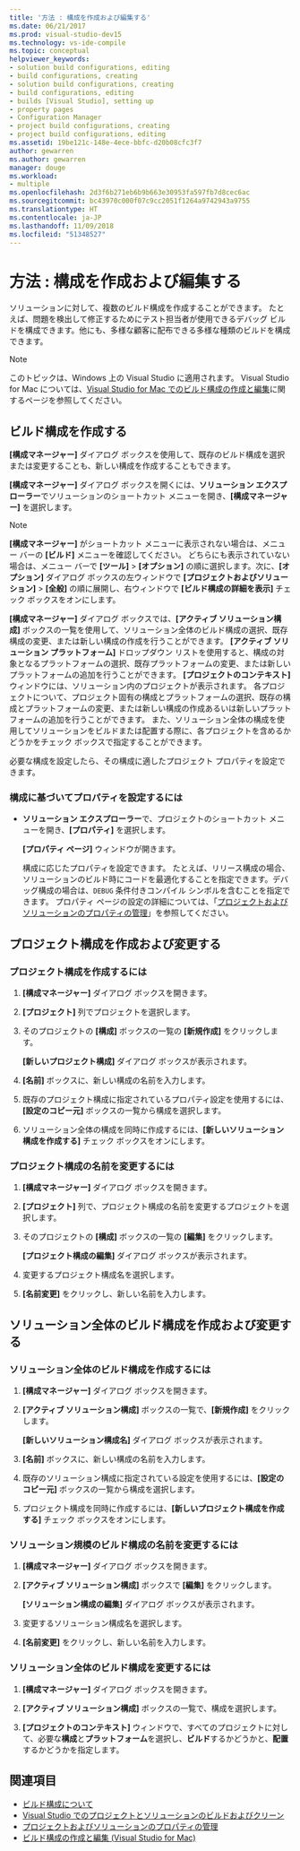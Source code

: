 ```yaml
---
title: '方法 : 構成を作成および編集する'
ms.date: 06/21/2017
ms.prod: visual-studio-dev15
ms.technology: vs-ide-compile
ms.topic: conceptual
helpviewer_keywords:
- solution build configurations, editing
- build configurations, creating
- solution build configurations, creating
- build configurations, editing
- builds [Visual Studio], setting up
- property pages
- Configuration Manager
- project build configurations, creating
- project build configurations, editing
ms.assetid: 19be121c-148e-4ece-bbfc-d20b08cfc3f7
author: gewarren
ms.author: gewarren
manager: douge
ms.workload:
- multiple
ms.openlocfilehash: 2d3f6b271eb6b9b663e30953fa597fb7d8cec6ac
ms.sourcegitcommit: bc43970c000f07c9cc2051f1264a9742943a9755
ms.translationtype: HT
ms.contentlocale: ja-JP
ms.lasthandoff: 11/09/2018
ms.locfileid: "51348527"
---
```

# <a name="how-to-create-and-edit-configurations"></a>方法 : 構成を作成および編集する

ソリューションに対して、複数のビルド構成を作成することができます。 たとえば、問題を検出して修正するためにテスト担当者が使用できるデバッグ ビルドを構成できます。他にも、多様な顧客に配布できる多様な種類のビルドを構成できます。

> [!NOTE]
> このトピックは、Windows 上の Visual Studio に適用されます。 Visual Studio for Mac については、[Visual Studio for Mac でのビルド構成の作成と編集](/visualstudio/mac/create-and-edit-configurations)に関するページを参照してください。

## <a name="create-build-configurations"></a>ビルド構成を作成する

**[構成マネージャー]** ダイアログ ボックスを使用して、既存のビルド構成を選択または変更することも、新しい構成を作成することもできます。

**[構成マネージャー]** ダイアログ ボックスを開くには、**ソリューション エクスプローラー**でソリューションのショートカット メニューを開き、**[構成マネージャー]** を選択します。

> [!NOTE]
> **[構成マネージャー]** がショートカット メニューに表示されない場合は、メニュー バーの **[ビルド]** メニューを確認してください。 どちらにも表示されていない場合は、メニュー バーで **[ツール]** > **[オプション]** の順に選択します。次に、**[オプション]** ダイアログ ボックスの左ウィンドウで **[プロジェクトおよびソリューション]** > **[全般]** の順に展開し、右ウィンドウで **[ビルド構成の詳細を表示]** チェック ボックスをオンにします。

**[構成マネージャー]** ダイアログ ボックスでは、**[アクティブ ソリューション構成]** ボックスの一覧を使用して、ソリューション全体のビルド構成の選択、既存構成の変更、または新しい構成の作成を行うことができます。 **[アクティブ ソリューション プラットフォーム]** ドロップダウン リストを使用すると、構成の対象となるプラットフォームの選択、既存プラットフォームの変更、または新しいプラットフォームの追加を行うことができます。 **[プロジェクトのコンテキスト]** ウィンドウには、ソリューション内のプロジェクトが表示されます。 各プロジェクトについて、プロジェクト固有の構成とプラットフォームの選択、既存の構成とプラットフォームの変更、または新しい構成の作成あるいは新しいプラットフォームの追加を行うことができます。 また、ソリューション全体の構成を使用してソリューションをビルドまたは配置する際に、各プロジェクトを含めるかどうかをチェック ボックスで指定することができます。

 必要な構成を設定したら、その構成に適したプロジェクト プロパティを設定できます。

### <a name="to-set-properties-based-on-configurations"></a>構成に基づいてプロパティを設定するには

-   **ソリューション エクスプローラー**で、プロジェクトのショートカット メニューを開き、**[プロパティ]** を選択します。

     **[プロパティ ページ]** ウィンドウが開きます。

     構成に応じたプロパティを設定できます。 たとえば、リリース構成の場合、ソリューションのビルド時にコードを最適化することを指定できます。デバッグ構成の場合は、`DEBUG` 条件付きコンパイル シンボルを含むことを指定できます。 プロパティ ページの設定の詳細については、「[プロジェクトおよびソリューションのプロパティの管理](../ide/managing-project-and-solution-properties.md)」を参照してください。

## <a name="create-and-modify-project-configurations"></a>プロジェクト構成を作成および変更する

### <a name="to-create-a-project-configuration"></a>プロジェクト構成を作成するには

1.  **[構成マネージャー]** ダイアログ ボックスを開きます。

2.  **[プロジェクト]** 列でプロジェクトを選択します。

3.  そのプロジェクトの **[構成]** ボックスの一覧の **[新規作成]** をクリックします。

     **[新しいプロジェクト構成]** ダイアログ ボックスが表示されます。

4.  **[名前]** ボックスに、新しい構成の名前を入力します。

5.  既存のプロジェクト構成に指定されているプロパティ設定を使用するには、**[設定のコピー元]** ボックスの一覧から構成を選択します。

6.  ソリューション全体の構成を同時に作成するには、**[新しいソリューション構成を作成する]** チェック ボックスをオンにします。

### <a name="to-rename-a-project-configuration"></a>プロジェクト構成の名前を変更するには

1.  **[構成マネージャー]** ダイアログ ボックスを開きます。

2.  **[プロジェクト]** 列で、プロジェクト構成の名前を変更するプロジェクトを選択します。

3.  そのプロジェクトの **[構成]** ボックスの一覧の **[編集]** をクリックします。

     **[プロジェクト構成の編集]** ダイアログ ボックスが表示されます。

4.  変更するプロジェクト構成名を選択します。

5.  **[名前変更]** をクリックし、新しい名前を入力します。

## <a name="create-and-modify-solution-wide-build-configurations"></a>ソリューション全体のビルド構成を作成および変更する

### <a name="to-create-a-solution-wide-build-configuration"></a>ソリューション全体のビルド構成を作成するには

1.  **[構成マネージャー]** ダイアログ ボックスを開きます。

2.  **[アクティブ ソリューション構成]** ボックスの一覧で、**[新規作成]** をクリックします。

     **[新しいソリューション構成名]** ダイアログ ボックスが表示されます。

3.  **[名前]** ボックスに、新しい構成の名前を入力します。

4.  既存のソリューション構成に指定されている設定を使用するには、**[設定のコピー元]** ボックスの一覧から構成を選択します。

5.  プロジェクト構成を同時に作成するには、**[新しいプロジェクト構成を作成する]** チェック ボックスをオンにします。

### <a name="to-rename-a-solution-wide-build-configuration"></a>ソリューション規模のビルド構成の名前を変更するには

1.  **[構成マネージャー]** ダイアログ ボックスを開きます。

2.  **[アクティブ ソリューション構成]** ボックスで **[編集]** をクリックします。

     **[ソリューション構成の編集]** ダイアログ ボックスが表示されます。

3.  変更するソリューション構成名を選択します。

4.  **[名前変更]** をクリックし、新しい名前を入力します。

### <a name="to-modify-a-solution-wide-build-configuration"></a>ソリューション全体のビルド構成を変更するには

1.  **[構成マネージャー]** ダイアログ ボックスを開きます。

2.  **[アクティブ ソリューション構成]** ボックスの一覧で、構成を選択します。

3.  **[プロジェクトのコンテキスト]** ウィンドウで、すべてのプロジェクトに対して、必要な**構成**と**プラットフォーム**を選択し、**ビルド**するかどうかと、**配置**するかどうかを指定します。

## <a name="see-also"></a>関連項目

- [ビルド構成について](../ide/understanding-build-configurations.md)
- [Visual Studio でのプロジェクトとソリューションのビルドおよびクリーン](../ide/building-and-cleaning-projects-and-solutions-in-visual-studio.md)
- [プロジェクトおよびソリューションのプロパティの管理](managing-project-and-solution-properties.md)
- [ビルド構成の作成と編集 (Visual Studio for Mac)](/visualstudio/mac/create-and-edit-configurations)
